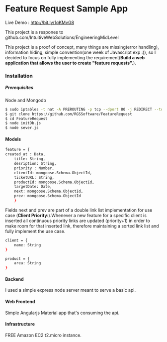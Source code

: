 # Feature Request Sample App

Live Demo : http://bit.ly/1qKMvG8

This project is a respones to github.com/IntuitiveWebSolutions/EngineeringMidLevel

This project is a proof of concept, many things are missing(error handling), information hiding, simple convention(one week of Javascript exp :)), so I decided to focus on fully implementing the requirement(**Build a web application that allows the user to create "feature requests".**).

### Installation
##### Prerequisites
Node and Mongodb

```sh
$ sudo iptables -t nat -A PREROUTING -p tcp --dport 80 -j REDIRECT --to-ports 8081
$ git clone https://github.com/RGSSoftware/FeatureRequest
$ cd FeatureRequest
$ node initDb.js
$ node sever.js
```

#### Models
```sh
feature = {
created_at : Data,
    title: String,
    desription: String,
    priority : Number,
    clientId: mongoose.Schema.ObjectId,
    ticketURL: String,
    productId: mongoose.Schema.ObjectId,
    targetDate: Date,
    next: mongoose.Schema.ObjectId,
    prev: mongoose.Schema.ObjectId
    }
```
Fields next and prev are part of a double link list implementation for use case (**Client Priority:**).Whenever a new feature for a specific client is inserted all continuous priority links are updated (priority+1) in order to make room for that inserted link, therefore maintaining a sorted link list and fully implement the use case.

```sh
client = {
    name: String
}
```

```sh
product = {
    area: String
}
```

#### Backend
I used a simple express node server meant to serve a basic api.

#### Web Frontend
Simple Angularjs Material app that's consuming the api.

#### Infrastructure
FREE Amazon EC2 t2.micro instance.
